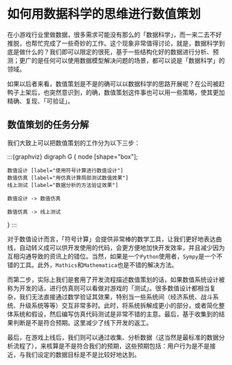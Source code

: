 # 如何用数据科学的思维进行数值策划

在小游戏行业里做数据，很多需求可能没有那么的「数据科学」，而一来二去不好推脱，也帮忙完成了一些奇妙的工作。这个现象非常值得讨论，就是，数据科学到底是做什么的？我们即可以限定的很死，基于一些结构化好的数据进行分析、预测；更广的是任何可以使用数据模型解决问题的场景，都可以说是「数据科学」的领域。

如果以后者来看，数值策划是不是的确可以以数据科学的思路开展呢？在公司被赶鸭子上架后，也突然意识到，的确，数值策划这件事也可以用一些策略，使其更加精确、复现、「可验证」。

## 数值策划的任务分解

我们大致上可以把数值策划的工作分为以下三步：

:::{graphviz}
digraph G {
    node [shape="box"];

    数值设计 [label="使用符号计算进行数值设计"]
    数值仿真 [label="用仿真计算局部测试数值效果"]
    线上测试 [label="数据分析的方法验证效果"]

    数值设计 -> 数值仿真

    数值仿真 -> 线上测试
}
:::

对于数值设计而言，「符号计算」会提供非常棒的数学工具，让我们更好地表达曲线，自动转义成可以供开发使用的代码，会更方便地加快开发效率，并且减少因为互相沟通导致的资讯上的错位。当然，如果是一个`Python`使用者，`Sympy`是一个不错的工具。此外，`Mathics`和`Mathematica`也是不错的解决方法。

而第二步，实际上我们是套用了开发流程描述数值策划的话，如果数值系统设计被称为开发的话，进行仿真则可以看做对游戏的「测试」。很多数值设计都相当复杂，我们无法直接通过数学验证其效果，特别当一些系统间（经济系统、战斗系统、升级系统等等）交互非常多时。此时，将系统拆解成更小的部分，或者简化整体系统和假设，然后编写仿真代码测试是非常不错的主意。最后，基于收集到的结果判断是不是符合预期。这里减少了线下开发的返工。

最后，在游戏上线后，我们则可以通过收集、分析数据（这当然是最标准的数据分析流程了），来核算是不是符合我们的预期，这些预期包括：用户行为是不是接近，与我们设定的数据目标是不是比较好地达到。
